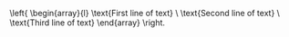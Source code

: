 \left\{ \begin{array}{l}
\text{First line of text} \\
\text{Second line of text} \\
\text{Third line of text}
\end{array} \right.
